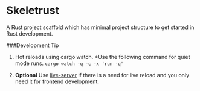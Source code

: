 Skeletrust
========
A Rust project scaffold which has minimal project structure to get started in 
Rust development.

###Development Tip

1. Hot reloads using cargo watch. 
    *Use the following command for quiet mode runs.
        `cargo watch -q -c -x 'run -q'`

2. **Optional** Use [live-server](https://github.com/lomirus/live-server) if 
   there is a need for live reload and you only need it for frontend development.
